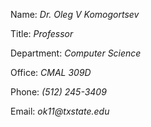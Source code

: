 Name: _Dr. Oleg V Komogortsev_

Title: _Professor_

Department: _Computer Science_

Office: _CMAL 309D_

Phone: _(512) 245-3409_

Email: _ok11@txstate.edu_

